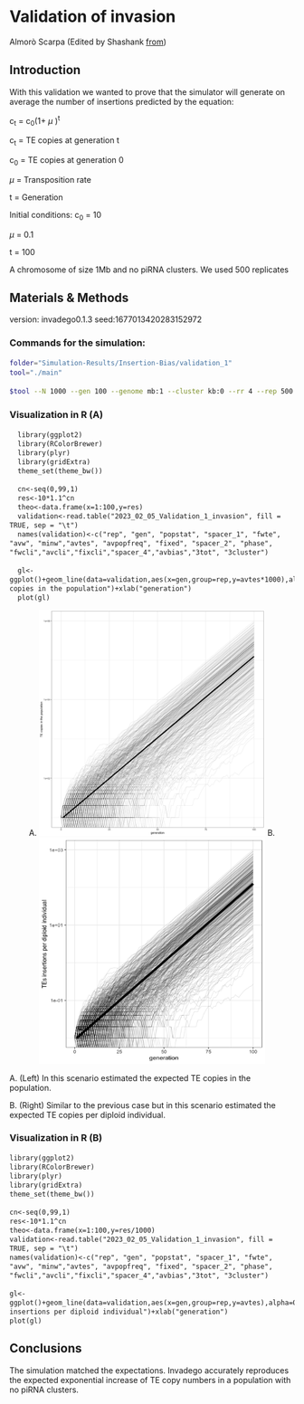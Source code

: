Validation of invasion
================
Almorò Scarpa (Edited by Shashank [from](https://github.com/Almo96/Paramutations_TEs/blob/main/Validation/2022_08_01_Validation_1_invasion.md))

## Introduction

With this validation we wanted to prove that the simulator will generate
on average the number of insertions predicted by the equation:

c<sub>t</sub> = c<sub>0</sub>(1+ $\mu$ )<sup>t</sup>



c<sub>t</sub> = TE copies at generation t

c<sub>0</sub> = TE copies at generation 0

$\mu$  = Transposition rate

t = Generation

Initial conditions:
c<sub>0</sub> = 10

$\mu$  = 0.1

t = 100


A chromosome of size 1Mb and no piRNA clusters. We used 500 replicates

## Materials & Methods

version: invadego0.1.3 seed:1677013420283152972

### Commands for the simulation:

``` bash
folder="Simulation-Results/Insertion-Bias/validation_1"
tool="./main"

$tool --N 1000 --gen 100 --genome mb:1 --cluster kb:0 --rr 4 --rep 500 --u 0.1 --basepop "10(0)" --silent --steps 1 > $folder/2023_02_21_Validation_1_invasion
```



### Visualization in R (A)


      library(ggplot2)
      library(RColorBrewer)
      library(plyr)
      library(gridExtra)
      theme_set(theme_bw())
    
      cn<-seq(0,99,1)
      res<-10*1.1^cn
      theo<-data.frame(x=1:100,y=res)
      validation<-read.table("2023_02_05_Validation_1_invasion", fill = TRUE, sep = "\t")
      names(validation)<-c("rep", "gen", "popstat", "spacer_1", "fwte", "avw", "minw","avtes", "avpopfreq", "fixed", "spacer_2", "phase", "fwcli","avcli","fixcli","spacer_4","avbias","3tot", "3cluster")
    
      gl<-ggplot()+geom_line(data=validation,aes(x=gen,group=rep,y=avtes*1000),alpha=0.15,size=0.3)+scale_y_log10()+geom_line(data=theo,aes(x=x,y=y),size=2)+theme(legend.position="none")+ylab("TE copies in the population")+xlab("generation")
      plot(gl)


<p align="center">
A. <img src="images/2023_02_07_Validation_1a_Invasion.png" width="400" height="400" alt="A. TE copies in the population vs Gen"> B. <img src="images/2023_02_07_Validation_1b_Invasion.png" width="400" height="400" alt="B. TEs insertions per diploid individual">
</p>

A. (Left) In this scenario estimated the expected TE copies in the population.

B. (Right) Similar to the previous case but in this scenario estimated the expected TE copies per diploid individual.

### Visualization in R (B)

    library(ggplot2)
    library(RColorBrewer)
    library(plyr)
    library(gridExtra)
    theme_set(theme_bw())
    
    cn<-seq(0,99,1)
    res<-10*1.1^cn    
    theo<-data.frame(x=1:100,y=res/1000)
    validation<-read.table("2023_02_05_Validation_1_invasion", fill = TRUE, sep = "\t")
    names(validation)<-c("rep", "gen", "popstat", "spacer_1", "fwte", "avw", "minw","avtes", "avpopfreq", "fixed", "spacer_2", "phase", "fwcli","avcli","fixcli","spacer_4","avbias","3tot", "3cluster")
    
    gl<-ggplot()+geom_line(data=validation,aes(x=gen,group=rep,y=avtes),alpha=0.15,size=0.3)+scale_y_log10()+geom_line(data=theo,aes(x=x,y=y),size=2)+theme(legend.position="none")+ylab("TEs insertions per diploid individual")+xlab("generation")
    plot(gl)


## Conclusions

The simulation matched the expectations. Invadego accurately reproduces
the expected exponential increase of TE copy numbers in a population
with no piRNA clusters.